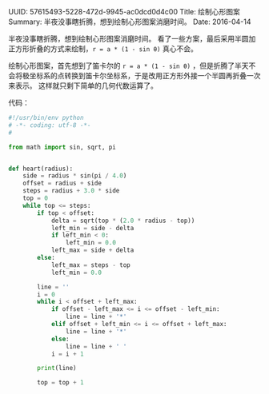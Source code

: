 UUID: 57615493-5228-472d-9945-ac0dcd0d4c00
Title: 绘制心形图案
Summary: 半夜没事瞎折腾，想到绘制心形图案消磨时间。
Date: 2016-04-14

半夜没事瞎折腾，想到绘制心形图案消磨时间。
看了一些方案，最后采用半圆加正方形折叠的方式来绘制，`r = a * (1 - sin θ)` 真心不会。

绘制心形图案，首先想到了笛卡尔的 `r = a * (1 - sin θ)` ，但是折腾了半天不会将极坐标系的点转换到笛卡尔坐标系，于是改用正方形外接一个半圆再折叠一次来表示。
这样就只剩下简单的几何代数运算了。

代码：

```python
#!/usr/bin/env python
# -*- coding: utf-8 -*-
#

from math import sin, sqrt, pi


def heart(radius):
    side = radius * sin(pi / 4.0)
    offset = radius + side
    steps = radius + 3.0 * side
    top = 0
    while top <= steps:
        if top < offset:
            delta = sqrt(top * (2.0 * radius - top))
            left_min = side - delta
            if left_min < 0:
                left_min = 0.0
            left_max = side + delta
        else:
            left_max = steps - top
            left_min = 0.0

        line = ''
        i = 0
        while i < offset + left_max:
            if offset - left_max <= i <= offset - left_min:
                line = line + '*'
            elif offset + left_min <= i <= offset + left_max:
                line = line + '*'
            else:
                line = line + ' '
            i = i + 1

        print(line)

        top = top + 1
```
